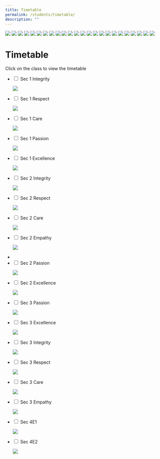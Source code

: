 ```yaml
---
title: Timetable
permalink: /students/timetable/
description: ""
---
```

![](/images/TT-for-T3_All-Classes_As-of-23-June-2022_With-effect-from-27-June_Page_02.jpg)
![](/images/TT-for-T3_All-Classes_As-of-23-June-2022_With-effect-from-27-June_Page_08.jpg)
![](/images/TT-for-T3_All-Classes_As-of-23-June-2022_With-effect-from-27-June_Page_09.jpg)
![](/images/TT-for-T3_All-Classes_As-of-23-June-2022_With-effect-from-27-June_Page_10.jpg)
![](/images/TT-for-T3_All-Classes_As-of-23-June-2022_With-effect-from-27-June_Page_11.jpg)
![](/images/TT-for-T3_All-Classes_As-of-23-June-2022_With-effect-from-27-June_Page_06.jpg)
![](/images/TT-for-T3_All-Classes_As-of-23-June-2022_With-effect-from-27-June_Page_07.jpg)
![](/images/TT-for-T3_All-Classes_As-of-23-June-2022_With-effect-from-27-June_Page_12.jpg)
![](/images/TT-for-T3_All-Classes_As-of-23-June-2022_With-effect-from-27-June_Page_13.jpg)
![](/images/TT-for-T3_All-Classes_As-of-23-June-2022_With-effect-from-27-June_Page_14.jpg)
![](/images/TT-for-T3_All-Classes_As-of-23-June-2022_With-effect-from-27-June_Page_15.jpg)
![](/images/TT-for-T3_All-Classes_As-of-23-June-2022_With-effect-from-27-June_Page_16.jpg)
![](/images/TT-for-T3_All-Classes_As-of-23-June-2022_With-effect-from-27-June_Page_17.jpg)
![](/images/TT-for-T3_All-Classes_As-of-23-June-2022_With-effect-from-27-June_Page_18.jpg)
![](/images/TT-for-T3_All-Classes_As-of-23-June-2022_With-effect-from-27-June_Page_19.jpg)
![](/images/TT-for-T3_All-Classes_As-of-23-June-2022_With-effect-from-27-June_Page_20.jpg)
![](/images/TT-for-T3_All-Classes_As-of-23-June-2022_With-effect-from-27-June_Page_21.jpg)
![](/images/TT-for-T3_All-Classes_As-of-23-June-2022_With-effect-from-27-June_Page_22.jpg)
![](/images/TT-for-T3_All-Classes_As-of-23-June-2022_With-effect-from-27-June_Page_23.jpg)
![](/images/TT-for-T3_All-Classes_As-of-23-June-2022_With-effect-from-27-June_Page_24.jpg)
![](/images/TT-for-T3_All-Classes_As-of-23-June-2022_With-effect-from-27-June_Page_25.jpg)
![](/images/0026-scaled.jpg)
![](/images/0027-scaled.jpg)
![](/images/0028-scaled.jpg)










# **Timetable**

Click on the class to view the timetable

<ul class="jekyllcodex_accordion">
  <li>
    <input type="checkbox" id="accordion1">
    <label for="accordion1">Sec 1 Integrity</label>
    <div>
      <p><img src="/images/TT-for-T3_All-Classes_As-of-23-June-2022_With-effect-from-27-June_Page_03.jpg"></p>
    </div>
	</li>
	  <li>
    <input type="checkbox" id="accordion2">
    <label for="accordion2">Sec 1 Respect</label>
    <div>
      <p><img src="/images/TT-for-T3_All-Classes_As-of-23-June-2022_With-effect-from-27-June_Page_04.jpg"></p>
    </div>
	</li>
		  <li>
    <input type="checkbox" id="accordion3">
    <label for="accordion3">Sec 1 Care</label>
    <div>
      <p><img src="/images/TT-for-T3_All-Classes_As-of-23-June-2022_With-effect-from-27-June_Page_05.jpg"></p>
    </div>
	</li>
		<li>
    <input type="checkbox" id="accordion4">
    <label for="accordion4">Sec 1 Passion</label>
    <div>
      <p><img src="/images/TT-for-T3_All-Classes_As-of-23-June-2022_With-effect-from-27-June_Page_01.jpg"></p>
    </div>
	</li>
		<li>
    <input type="checkbox" id="accordion5">
    <label for="accordion5">Sec 1 Excellence</label>
    <div>
      <p><img src="/images/TT-for-T3_All-Classes_As-of-23-June-2022_With-effect-from-27-June_Page_02.jpg"></p>
    </div>
	</li>
			<li>
    <input type="checkbox" id="accordion6">
    <label for="accordion6">Sec 2 Integrity</label>
    <div>
      <p><img src="/images/TT-for-T3_All-Classes_As-of-23-June-2022_With-effect-from-27-June_Page_08.jpg"></p>
    </div>
	</li>
			<li>
    <input type="checkbox" id="accordion7">
    <label for="accordion7">Sec 2 Respect</label>
    <div>
      <p><img src="/images/TT-for-T3_All-Classes_As-of-23-June-2022_With-effect-from-27-June_Page_09.jpg"></p>
    </div>
	</li>
			<li>
    <input type="checkbox" id="accordion8">
    <label for="accordion8">Sec 2 Care</label>
    <div>
      <p><img src="/images/TT-for-T3_All-Classes_As-of-23-June-2022_With-effect-from-27-June_Page_10.jpg"></p>
    </div>
	</li>
				<li>
    <input type="checkbox" id="accordion9">
    <label for="accordion9">Sec 2 Empathy</label>
    <div>
      <p><img src="/images/TT-for-T3_All-Classes_As-of-23-June-2022_With-effect-from-27-June_Page_11.jpg"></p>
    </div>
	</li>
			<li>
	<li>
    <input type="checkbox" id="accordion10">
    <label for="accordion10">Sec 2 Passion</label>
    <div>
      <p><img src="/images/TT-for-T3_All-Classes_As-of-23-June-2022_With-effect-from-27-June_Page_06.jpg"></p>
    </div>
	</li>
			<li>
    <input type="checkbox" id="accordion11">
    <label for="accordion11">Sec 2 Excellence</label>
    <div>
      <p><img src="/images/TT-for-T3_All-Classes_As-of-23-June-2022_With-effect-from-27-June_Page_07.jpg"></p>
    </div>
	</li>
			<li>
    <input type="checkbox" id="accordion12">
    <label for="accordion12">Sec 3 Passion</label>
    <div>
      <p><img src="/images/TT-for-T3_All-Classes_As-of-23-June-2022_With-effect-from-27-June_Page_12.jpg"></p>
    </div>
	</li>
				<li>
    <input type="checkbox" id="accordion13">
    <label for="accordion13">Sec 3 Excellence</label>
    <div>
      <p><img src="/images/TT-for-T3_All-Classes_As-of-23-June-2022_With-effect-from-27-June_Page_13.jpg"></p>
    </div>
	</li>			<li>
    <input type="checkbox" id="accordion14">
    <label for="accordion14">Sec 3 Integrity</label>
    <div>
      <p><img src="/images/TT-for-T3_All-Classes_As-of-23-June-2022_With-effect-from-27-June_Page_14.jpg"></p>
    </div>
	</li>
				<li>
    <input type="checkbox" id="accordion15">
    <label for="accordion15">Sec 3 Respect</label>
    <div>
      <p><img src="/images/TT-for-T3_All-Classes_As-of-23-June-2022_With-effect-from-27-June_Page_15.jpg"></p>
    </div>
	</li>
				<li>
    <input type="checkbox" id="accordion16">
    <label for="accordion16">Sec 3 Care</label>
    <div>
      <p><img src="/images/TT-for-T3_All-Classes_As-of-23-June-2022_With-effect-from-27-June_Page_16.jpg"></p>
    </div>
	</li>
				<li>
    <input type="checkbox" id="accordion17">
    <label for="accordion17">Sec 3 Empathy</label>
    <div>
      <p><img src="/images/TT-for-T3_All-Classes_As-of-23-June-2022_With-effect-from-27-June_Page_17.jpg"></p>
    </div>
	</li>
				<li>
    <input type="checkbox" id="accordion18">
    <label for="accordion18">Sec 4E1</label>
    <div>
      <p><img src="/images/TT-for-T3_All-Classes_As-of-23-June-2022_With-effect-from-27-June_Page_18.jpg"></p>
    </div>
	</li>
				<li>
    <input type="checkbox" id="accordion19">
    <label for="accordion12">Sec 4E2</label>
    <div>
      <p><img src="/images/TT-for-T3_All-Classes_As-of-23-June-2022_With-effect-from-27-June_Page_19.jpg"></p>
    </div>
	</li>
	</ul>